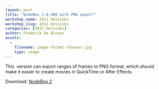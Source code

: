 ```yaml
---
layout: post
title: "NodeBox 2.0.980 with PNG export"
workshop_name: 2011 Helsinki
workshop_slug: 2011-helsinki
categories: [2011-helsinki]
author: Frederik De Bleser
assets:
  -
    filename: image-format-chooser.jpg
    type: image
---
```

This  version can export ranges of frames to PNG format, which should make it easier to create movies in QuickTime or After Effects.

Download: <a href="http://beta.nodebox.net/download/">NodeBox 2</a>

&nbsp;
